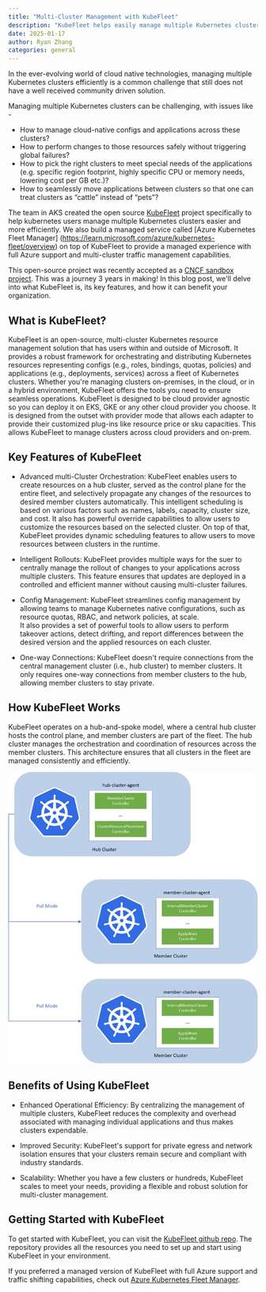 ```yaml
---
title: "Multi-Cluster Management with KubeFleet"
description: "KubeFleet helps easily manage multiple Kubernetes clusters. This Microsoft-led, open source project was recently accepted as a CNCF sandbox project."
date: 2025-01-17
author: Ryan Zhang
categories: general
---
```



In the ever-evolving world of cloud native technologies, managing multiple Kubernetes clusters efficiently is a common challenge that still does not have a well received community driven solution.

Managing multiple Kubernetes clusters can be challenging, with issues like -  

* How to manage cloud-native configs and applications across these clusters? 
* How to perform changes to those resources safely without triggering global failures? 
* How to pick the right clusters to meet special needs of the applications (e.g. specific region footprint, highly specific CPU or memory needs, lowering cost per GB etc.)? 
* How to seamlessly move applications between clusters so that one can treat clusters as “cattle” instead of “pets”? 

The team in AKS created the open source [KubeFleet](https://github.com/Azure/fleet) project specifically to help kubernetes users manage multiple Kubernetes clusters easier and more efficiently. We also build a managed service called 
[Azure Kubernetes Fleet Manager] (https://learn.microsoft.com/azure/kubernetes-fleet/overview) on top of KubeFleet to provide a managed experience with full Azure support and multi-cluster traffic management capabilities.

This open-source project was recently accepted as a [CNCF sandbox project](https://github.com/cncf/sandbox/issues/307). This was a journey 3 years in making! In this blog post, we'll delve into what KubeFleet is, its key features, and how it can benefit your organization.  

## What is KubeFleet? 

KubeFleet is an open-source, multi-cluster Kubernetes resource management solution that has users within and outside of Microsoft. It provides a robust framework for orchestrating and distributing Kubernetes resources representing configs (e.g., roles, bindings, quotas, policies)
and applications (e.g., deployments, services) across a fleet of Kubernetes clusters. Whether you're managing clusters on-premises, in the cloud, or in a hybrid environment, KubeFleet offers the tools you need to ensure seamless operations. 
KubeFleet is designed to be cloud provider agnostic so you can deploy it on EKS, GKE or any other cloud provider you choose. It is designed from the outset with provider mode that allows each adapter to provide their customized plug-ins like resource price or sku capacities.
This allows KubeFleet to manage clusters across cloud providers and on-prem.

## Key Features of KubeFleet 

 * Advanced multi-Cluster Orchestration: KubeFleet enables users to create resources on a hub cluster, served as the control plane for the entire fleet, and selectively propagate any changes of the resources to desired member clusters automatically. 
    This intelligent scheduling is based on various factors such as names, labels, capacity, cluster size, and cost. It also has powerful override capabilities to allow users to customize the resources based on the selected cluster. 
    On top of that, KubeFleet provides dynamic scheduling features to allow users to move resources between clusters in the runtime.

 * Intelligent Rollouts: KubeFleet provides multiple ways for the suer to centrally manage the rollout of changes to your applications across multiple clusters. This feature ensures that updates are deployed in a controlled and efficient manner without causing multi-cluster failures. 

 * Config Management: KubeFleet streamlines config management by allowing teams to manage Kubernetes native configurations, such as resource quotas, RBAC, and network policies, at scale.  
   It also provides a set of powerful tools to allow users to perform takeover actions, detect drifting, and report differences between the desired version and the applied resources on each cluster. 

 * One-way Connections: KubeFleet doesn't require connections from the central management cluster (i.e., hub cluster) to member clusters. It only requires one-way connections from member clusters to the hub, allowing member clusters to stay private. 



## How KubeFleet Works 

KubeFleet operates on a hub-and-spoke model, where a central hub cluster hosts the control plane, and member clusters are part of the fleet. The hub cluster manages the orchestration and coordination of resources across the member clusters. This architecture ensures that all clusters in the fleet are managed consistently and efficiently. 

![KubeFleet Architecture!](https://github.com/Azure/fleet/raw/main/docs/concepts/Components/architecture.jpg)


## Benefits of Using KubeFleet 

 * Enhanced Operational Efficiency: By centralizing the management of multiple clusters, KubeFleet reduces the complexity and overhead associated with managing individual applications and thus makes clusters expendable. 

 * Improved Security: KubeFleet's support for private egress and network isolation ensures that your clusters remain secure and compliant with industry standards. 

 * Scalability: Whether you have a few clusters or hundreds, KubeFleet scales to meet your needs, providing a flexible and robust solution for multi-cluster management. 
 

## Getting Started with KubeFleet 

To get started with KubeFleet, you can visit the [KubeFleet github repo](https://github.com/Azure/fleet). The repository provides all the resources you need to set up and start using KubeFleet in your environment. 

If you preferred a managed version of KubeFleet with full Azure support and traffic shifting capabilities, check out [Azure Kubernetes Fleet Manager](https://learn.microsoft.com/azure/kubernetes-fleet/overview).